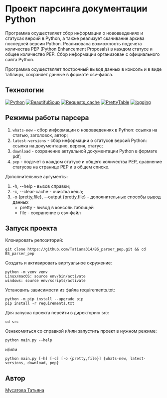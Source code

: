# Проект парсинга документации Python

Программа осуществляет сбор информации о нововведениях и статусах версий в Python, а также реализует скачивание архива последней версии Python. Реализована возможность подсчета количества PEP (Python Enhancement Proposals) в каждом статусе и общее количество PEP. Сбор информации организован с официального сайта Python.

Программа осуществляет построчный вывод данных в консоль и в виде таблицы, сохраняет данные в формате csv-файла.

## Технологии
[![Python](https://img.shields.io/badge/python-3.9%20%7C%203.10%20%7C%203.11-blue?logo=python)](https://www.python.org/)
[![BeautifulSoup](https://img.shields.io/badge/-BeautifulSoup4-464646?logo=bs4)](https://beautiful-soup-4.readthedocs.io/en/latest/)
[![Requests_cache](https://img.shields.io/badge/-Requests--Cache-464646?logo=requests-cache)](https://requests-cache.readthedocs.io/en/stable/)
[![PrettyTable](https://img.shields.io/badge/-Pretty_Table-464646?logo=prettytable)](https://pypi.org/project/prettytable/)
[![logging](https://img.shields.io/badge/-logging-464646?logo=python)](https://docs.python.org/3/library/logging.html)

## Режимы работы парсера
1. `whats-new` - сбор информации о нововведениях в Python: ссылка на статью, заголовок, автор;
2. `latest-versions` - сбор информации о статусов версий Python: ссылка на документацию, версия, статус;
3. `download` - сохранение актуальной документации Python в формате pdf;
4. `pep` - подсчет в каждом статусе и общего количества РЕР, сравнение статусов на странице PEP и в общем списке.

Дополнительные аргументы:
1. -h, --help - вызов справки;
2. -c, --clear-cache - очистка кеша;
3. -o {pretty,file}, --output {pretty,file} - дополнительные способы вывод данных
   - pretty - вывод в консоль таблицей
   - file - сохранение в csv-файл

## Запуск проекта
Клонировать репозиторий:
```
git clone https://github.com/Tatiana314/BS_parser_pep.git && cd BS_parser_pep
```
Создать и активировать виртуальное окружение:
```
python -m venv venv
Linux/macOS: source env/bin/activate
windows: source env/scripts/activate
```
Установить зависимости из файла requirements.txt:
```
python -m pip install --upgrade pip
pip install -r requirements.txt
```
Для запуска проекта перейти в директорию src:
```
cd src
```
Ознакомиться со справкой и/или запустить проект в нужном режиме:
```
python main.py --help
```
и/или
```
python main.py [-h] [-c] [-o {pretty,file}] {whats-new, latest-versions, download, pep}
```

## Автор
[Мусатова Татьяна](https://github.com/Tatiana314)
